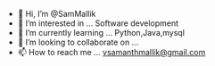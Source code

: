 - 👋 Hi, I’m @SamMallik
- 👀 I’m interested in ... Software development
- 🌱 I’m currently learning ... Python,Java,mysql
- 💞️ I’m looking to collaborate on ...
- 📫 How to reach me ... vsamanthmallik@gmail.com

<!---
SamMallik/SamMallik is a ✨ special ✨ repository because its `README.md` (this file) appears on your GitHub profile.
You can click the Preview link to take a look at your changes.
--->
